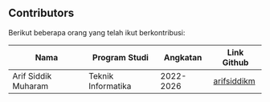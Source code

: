 ## Contributors

Berikut beberapa orang yang telah ikut berkontribusi:

| Nama | Program Studi | Angkatan | Link Github
| --- | --- | --- | --- |
| Arif Siddik Muharam | Teknik Informatika | 2022-2026 | [arifsiddikm](https://github.com/arifsiddikm) | [arifsiddikm.com](https://arifsiddikm.com) |

